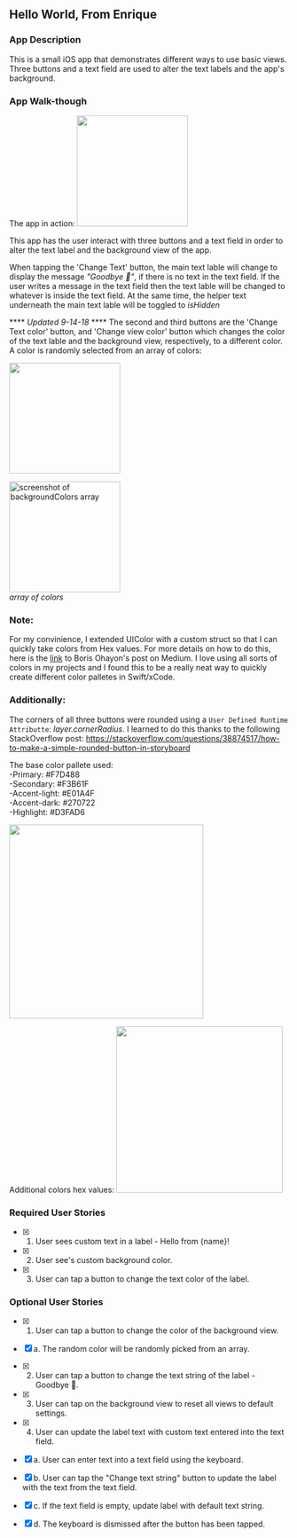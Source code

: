 ## Hello World, From Enrique

### App Description
This is a small iOS app that demonstrates different ways to use basic views. Three buttons and a text field are used to alter the text labels and the app's background. 

### App Walk-though
The app in action: 
<img src="http://g.recordit.co/s9KU87WmcD.gif" width=200><br>

This app has the user interact with three buttons and a text field in order to alter the text label and the background view of the app. 

When tapping the 'Change Text' button, the main text lable will change to display the message *"Goodbye 👋"*, if there is no text in the text field. If the user writes a message in the text field then the text lable will be changed to whatever is inside the text field. At the same time, the helper text underneath the main text lable will be toggled to *isHidden*

**** *Updated* *9-14-18* ****
The second and third buttons are the 'Change Text color' button,  and 'Change view color' button which  changes the color of the text lable and the background view, respectively, to a different color. A color is randomly selected from an array of colors: 

<img src="http://g.recordit.co/dEhzJAXrLC.gif" width=200><br>

<img src="https://i.imgur.com/Hx4vGTu.jpg" alt="screenshot of backgroundColors array" width=200><br>
*array of colors*

### Note: 
For my convinience, I extended UIColor with a custom struct so that I can quickly take colors from Hex values. For more details on how to do this, here is the [link](https://medium.com/ios-os-x-development/ios-extend-uicolor-with-custom-colors-93366ae148e6) to Boris Ohayon's post on Medium. I love using all sorts of colors in my projects and I found this to be a really neat way to quickly create different color palletes in Swift/xCode.

### Additionally: 
The corners of all three buttons were rounded using a `User Defined Runtime Attributte`: *layer.cornerRadius*. I learned to do this thanks to the following StackOverflow post: 
https://stackoverflow.com/questions/38874517/how-to-make-a-simple-rounded-button-in-storyboard

The base color pallete used: <br>
-Primary: #F7D488 <br>
-Secondary: #F3B61F <br>
-Accent-light: #E01A4F <br>
-Accent-dark: #270722 <br>
-Highlight: #D3FAD6


<img src="http://g.recordit.co/RLdiOFrhfg.gif" width=350><br>

Additional colors hex values: 
<img src="https://i.imgur.com/8ZW0bym.jpg" width=300>


### Required User Stories
- [x] 1. User sees custom text in a label - Hello from {name}!
- [x] 2. User see's custom background color.
- [x] 3. User can tap a button to change the text color of the label.

### Optional User Stories
- [x] 1. User can tap a button to change the color of the background view.
- [x] a. The random color will be randomly picked from an array.
- [x] 2. User can tap a button to change the text string of the label - Goodbye 👋.
- [x] 3. User can tap on the background view to reset all views to default settings.
- [x] 4. User can update the label text with custom text entered into the text field.
- [x] a. User can enter text into a text field using the keyboard.
- [x] b. User can tap the "Change text string" button to update the label with the text from the text field.
- [x] c. If the text field is empty, update label with default text string.
- [x] d. The keyboard is dismissed after the button has been tapped.

